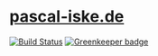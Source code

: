 # [pascal-iske.de](https://pascal-iske.de)

[![Build Status](https://travis-ci.com/pascaliske/pascal-iske.de.svg?branch=master)](https://travis-ci.com/pascaliske/pascal-iske.de) [![Greenkeeper badge](https://badges.greenkeeper.io/pascaliske/pascal-iske.de.svg)](https://greenkeeper.io/)
